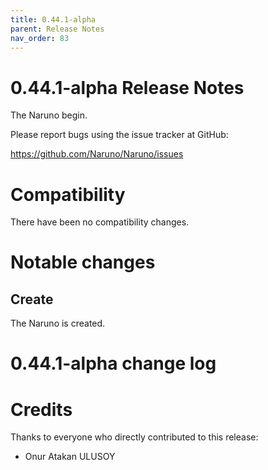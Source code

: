 ```yaml
---
title: 0.44.1-alpha
parent: Release Notes
nav_order: 83
---
```


# 0.44.1-alpha Release Notes

The Naruno begin.

Please report bugs using the issue tracker at GitHub:

<https://github.com/Naruno/Naruno/issues>

# Compatibility

There have been no compatibility changes.

# Notable changes

## Create
The Naruno is created.

# 0.44.1-alpha change log


# Credits

Thanks to everyone who directly contributed to this release:

- Onur Atakan ULUSOY
